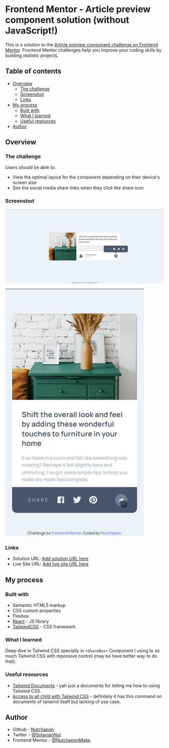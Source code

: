 # Frontend Mentor - Article preview component solution (without JavaScript!)

This is a solution to the [Article preview component challenge on Frontend Mentor](https://www.frontendmentor.io/challenges/article-preview-component-dYBN_pYFT). Frontend Mentor challenges help you improve your coding skills by building realistic projects.

## Table of contents

- [Overview](#overview)
  - [The challenge](#the-challenge)
  - [Screenshot](#screenshot)
  - [Links](#links)
- [My process](#my-process)
  - [Built with](#built-with)
  - [What I learned](#what-i-learned)
  - [Useful resources](#useful-resources)
- [Author](#author)

## Overview

### The challenge

Users should be able to:

- View the optimal layout for the component depending on their device's screen size
- See the social media share links when they click the share icon

### Screenshot

![](./screenshots/ss1.jpg)

![](./screenshots/ss2.jpg)

### Links

- Solution URL: [Add solution URL here](https://your-solution-url.com)
- Live Site URL: [Add live site URL here](https://your-live-site-url.com)

## My process

### Built with

- Semantic HTML5 markup
- CSS custom properties
- Flexbox
- [React](https://reactjs.org/) - JS library
- [TailwindCSS](https://tailwindcss.com/) - CSS framework

### What I learned

Deep dive in Tailwind CSS specially in `<ShareBox>` Component
I using to so much Tailwind CSS with reponsive control (may be have better way to do that).

### Useful resources

- [Tailwind Documents](https://tailwindcss.com/docs/) - yah just a documents for telling me how to using Tailwind CSS.
- [Access to all child with Tailwind CSS](https://stackoverflow.com/questions/67119992/how-to-access-all-the-direct-children-of-a-div-in-tailwindcss) - definitely it has this command on documents of tailwind itself but lacking of use case.

## Author

- Github - [Nutchapon](https://github.com/kodaicoder)
- Twitter - [@SolanianNut](https://twitter.com/SolanianNut)
- Frontend Mentor - [@NutchaponMake](https://www.frontendmentor.io/profile/NutchaponMake)
